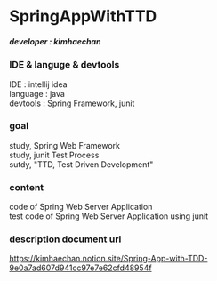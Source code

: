 # SpringAppWithTTD
##### developer : kimhaechan  

### IDE & languge & devtools
IDE : intellij idea  
language : java  
devtools : Spring Framework, junit  

### goal
study, Spring Web Framework  
study, junit Test Process  
sutdy, "TTD, Test Driven Development"  

### content
code of Spring Web Server Application  
test code of Spring Web Server Application using junit  

### description document url
https://kimhaechan.notion.site/Spring-App-with-TDD-9e0a7ad607d941cc97e7e62cfd48954f 
